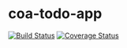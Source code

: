 # coa-todo-app

[![Build Status](https://app.travis-ci.com/mwafrika/coa-todo-app.svg?branch=ft-todos)](https://app.travis-ci.com/mwafrika/coa-todo-app)
[![Coverage Status](https://coveralls.io/repos/github/mwafrika/coa-todo-app/badge.svg?branch=ft-todos)](https://coveralls.io/github/mwafrika/coa-todo-app?branch=ft-todos)